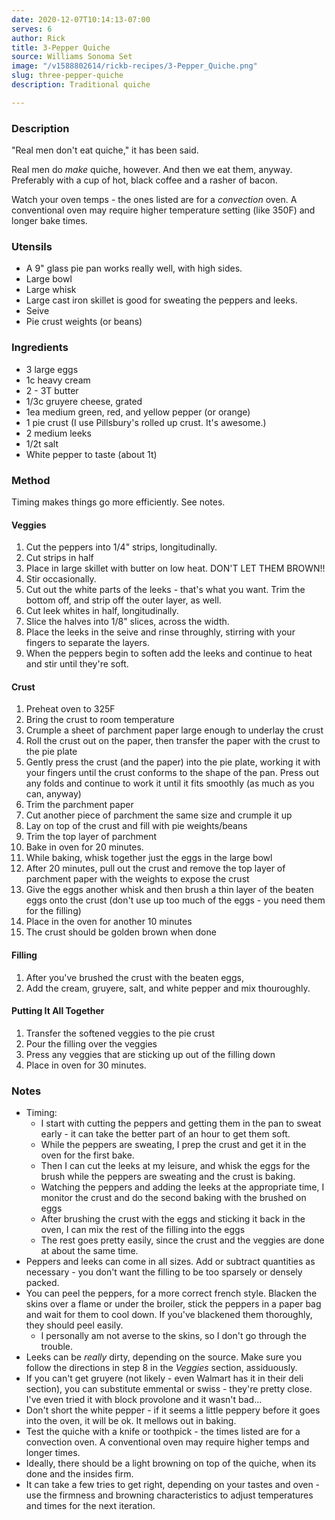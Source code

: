 ```yaml
---
date: 2020-12-07T10:14:13-07:00
serves: 6
author: Rick
title: 3-Pepper Quiche
source: Williams Sonoma Set
image: "/v1588802614/rickb-recipes/3-Pepper_Quiche.png"
slug: three-pepper-quiche
description: Traditional quiche

---
```

### Description

"Real men don't eat quiche," it has been said.

Real men do _make_ quiche, however.  And then we eat them, anyway.  Preferably with a cup of hot, black coffee and a rasher of bacon.

Watch your oven temps - the ones listed are for a _convection_ oven.  A conventional oven may require higher temperature setting (like 350F) and longer bake times.

### Utensils

* A 9" glass pie pan works really well, with high sides.
* Large bowl
* Large whisk
* Large cast iron skillet is good for sweating the peppers and leeks.
* Seive
* Pie crust weights (or beans)

### Ingredients

* 3 large eggs
* 1c heavy cream
* 2 - 3T butter
* 1/3c gruyere cheese, grated
* 1ea medium green, red, and yellow pepper (or orange)
* 1 pie crust (I use Pillsbury's rolled up crust.  It's awesome.)
* 2 medium leeks
* 1/2t salt
* White pepper to taste (about 1t)

### Method

Timing makes things go more efficiently.  See notes.

#### Veggies

1. Cut the peppers into 1/4" strips, longitudinally.
2. Cut strips in half
3. Place in large skillet with butter on low heat.  DON'T LET THEM BROWN!!
4. Stir occasionally.
5. Cut out the white parts of the leeks - that's what you want.  Trim the bottom off, and strip off the outer layer, as well.
6. Cut leek whites in half, longitudinally.
7. Slice the halves into 1/8" slices, across the width.
8. Place the leeks in the seive and rinse throughly, stirring with your fingers to separate the layers.
9. When the peppers begin to soften add the leeks and continue to heat and stir until they're soft.

#### Crust

 1. Preheat oven to 325F
 2. Bring the crust to room temperature
 3. Crumple a sheet of parchment paper large enough to underlay the crust
 4. Roll the crust out on the paper, then transfer the paper with the crust to the pie plate
 5. Gently press the crust (and the paper) into the pie plate, working it with your fingers until the crust conforms to the shape of the pan.  Press out any folds and continue to work it until it fits smoothly (as much as you can, anyway)
 6. Trim the parchment paper
 7. Cut another piece of parchment the same size and crumple it up
 8. Lay on top of the crust and fill with pie weights/beans
 9. Trim the top layer of parchment
10. Bake in oven for 20 minutes.
11. While baking, whisk together just the eggs in the large bowl
12. After 20 minutes, pull out the crust and remove the top layer of parchment paper with the weights to expose the crust
13. Give the eggs another whisk and then brush a thin layer of the beaten eggs onto the crust (don't use up too much of the eggs - you need them for the filling)
14. Place in the oven  for another 10 minutes
15. The crust should be golden brown when done

#### Filling

1. After you've brushed the crust with the beaten eggs,
2. Add the cream, gruyere, salt, and white pepper and mix thouroughly.

#### Putting It All Together

1. Transfer the softened veggies to the pie crust
2. Pour the filling over the veggies
3. Press any veggies that are sticking up out of the filling down
4. Place in oven for 30 minutes.

### Notes

* Timing:
  * I start with cutting the peppers and getting them in the pan to sweat early - it can take the better part of an hour to get them soft.
  * While the peppers are sweating, I prep the crust and get it in the oven for the first bake.
  * Then I can cut the leeks at my leisure, and whisk the eggs for the brush while the peppers are sweating and the crust is baking.
  * Watching the peppers and adding the leeks at the appropriate time, I monitor the crust and do the second baking with the brushed on eggs
  * After brushing the crust with the eggs and sticking it back in the oven, I can mix the rest of the filling into the eggs
  * The rest goes pretty easily, since the crust and the veggies are done at about the same time.
* Peppers and leeks can come in all sizes.  Add or subtract quantities as necessary - you don't want the filling to be too sparsely or densely packed.
* You can peel the peppers, for a more correct french style.  Blacken the skins over a flame or under the broiler, stick the peppers in a paper bag and wait for them to cool down.  If you've blackened them thoroughly, they should peel easily.
  * I personally am not averse to the skins, so I don't go through the trouble.
* Leeks can be _really_ dirty, depending on the source.  Make sure you follow the directions in step 8 in the _Veggies_ section, assiduously.
* If you can't get gruyere (not likely - even Walmart has it in their deli section), you can substitute emmental or swiss - they're pretty close.  I've even tried it with block provolone and it wasn't bad...
* Don't short the white pepper - if it seems a little peppery before it goes into the oven, it will be ok.  It mellows out in baking.
* Test the quiche with a knife or toothpick - the times listed are for a convection oven.  A conventional oven may require higher temps and longer times.
* Ideally, there should be a light browning on top of the quiche, when its done and the insides firm. 
* It can take a few tries to get right, depending on your tastes and oven - use the firmness and browning characteristics to adjust temperatures and times for the next iteration.